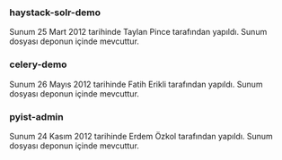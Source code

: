 ### haystack-solr-demo

Sunum 25 Mart 2012 tarihinde Taylan Pince tarafından yapıldı. Sunum dosyası deponun içinde mevcuttur.


### celery-demo

Sunum 26 Mayıs 2012 tarihinde Fatih Erikli tarafından yapıldı. Sunum dosyası deponun içinde mevcuttur. 


### pyist-admin

Sunum 24 Kasım 2012 tarihinde Erdem Özkol tarafından yapıldı. Sunum dosyası deponun içinde mevcuttur.